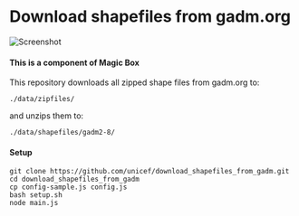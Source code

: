# Download shapefiles from gadm.org
![Screenshot](https://github.com/unicef/magicbox-open-api/blob/master/public/images/expand_pop.gif)

#### This is a component of Magic Box

This repository downloads all zipped shape files from gadm.org to:

	./data/zipfiles/

and unzips them to:

	./data/shapefiles/gadm2-8/

#### Setup
	git clone https://github.com/unicef/download_shapefiles_from_gadm.git
	cd download_shapefiles_from_gadm
	cp config-sample.js config.js
	bash setup.sh
    node main.js

